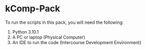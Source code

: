 # kComp-Pack
To run the scripts in this pack, you will need the following:
1. Python 3.10.1
2. A PC or laptop (Physical Computer)
3. An IDE to run the code (Intercourse Development Environment)
